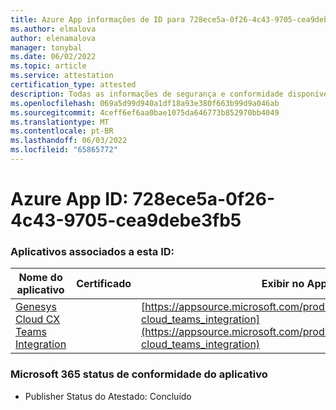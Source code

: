```yaml
---
title: Azure App informações de ID para 728ece5a-0f26-4c43-9705-cea9debe3fb5
ms.author: elmalova
author: elenamalova
manager: tonybal
ms.date: 06/02/2022
ms.topic: article
ms.service: attestation
certification_type: attested
description: Todas as informações de segurança e conformidade disponíveis para 728ece5a-0f26-4c43-9705-cea9debe3fb5.
ms.openlocfilehash: 069a5d99d940a1df18a93e380f663b99d9a046ab
ms.sourcegitcommit: 4ceff6ef6aa0bae1075da646773b852970bb4049
ms.translationtype: MT
ms.contentlocale: pt-BR
ms.lasthandoff: 06/03/2022
ms.locfileid: "65865772"
---
```

# <a name="azure-app-id-728ece5a-0f26-4c43-9705-cea9debe3fb5"></a>Azure App ID: 728ece5a-0f26-4c43-9705-cea9debe3fb5


### <a name="apps-associated-with-this-id"></a>Aplicativos associados a esta ID:
| **Nome do aplicativo** | **Certificado** | **Exibir no AppSource** |
|--------------|---------------|-----------------------|
| [Genesys Cloud CX Teams Integration](../forward/genesyslabs.genesys-cloud_teams_integration.md) |  | [https://appsource.microsoft.com/product/office/genesyslabs.genesys-cloud_teams_integration](https://appsource.microsoft.com/product/office/genesyslabs.genesys-cloud_teams_integration) |

### <a name="microsoft-365-app-compliance-status"></a>Microsoft 365 status de conformidade do aplicativo
- Publisher Status do Atestado: Concluído
